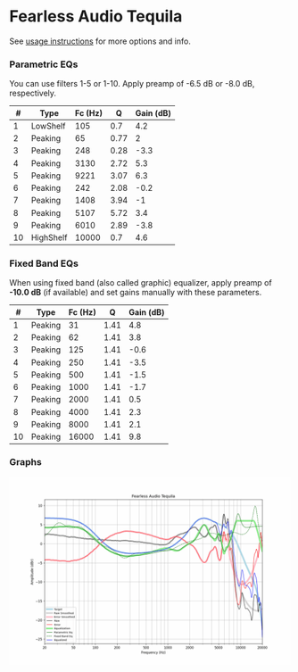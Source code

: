 # Fearless Audio Tequila
See [usage instructions](https://github.com/jaakkopasanen/AutoEq#usage) for more options and info.

### Parametric EQs
You can use filters 1-5 or 1-10. Apply preamp of -6.5 dB or -8.0 dB, respectively.

|   # | Type      |   Fc (Hz) |    Q |   Gain (dB) |
|-----|-----------|-----------|------|-------------|
|   1 | LowShelf  |       105 | 0.7  |         4.2 |
|   2 | Peaking   |        65 | 0.77 |         2   |
|   3 | Peaking   |       248 | 0.28 |        -3.3 |
|   4 | Peaking   |      3130 | 2.72 |         5.3 |
|   5 | Peaking   |      9221 | 3.07 |         6.3 |
|   6 | Peaking   |       242 | 2.08 |        -0.2 |
|   7 | Peaking   |      1408 | 3.94 |        -1   |
|   8 | Peaking   |      5107 | 5.72 |         3.4 |
|   9 | Peaking   |      6010 | 2.89 |        -3.8 |
|  10 | HighShelf |     10000 | 0.7  |         4.6 |

### Fixed Band EQs
When using fixed band (also called graphic) equalizer, apply preamp of **-10.0 dB** (if available) and set gains manually with these parameters.

|   # | Type    |   Fc (Hz) |    Q |   Gain (dB) |
|-----|---------|-----------|------|-------------|
|   1 | Peaking |        31 | 1.41 |         4.8 |
|   2 | Peaking |        62 | 1.41 |         3.8 |
|   3 | Peaking |       125 | 1.41 |        -0.6 |
|   4 | Peaking |       250 | 1.41 |        -3.5 |
|   5 | Peaking |       500 | 1.41 |        -1.5 |
|   6 | Peaking |      1000 | 1.41 |        -1.7 |
|   7 | Peaking |      2000 | 1.41 |         0.5 |
|   8 | Peaking |      4000 | 1.41 |         2.3 |
|   9 | Peaking |      8000 | 1.41 |         2.1 |
|  10 | Peaking |     16000 | 1.41 |         9.8 |

### Graphs
![](./Fearless%20Audio%20Tequila.png)
